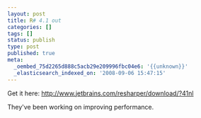 ```yaml
---
layout: post
title: R# 4.1 out
categories: []
tags: []
status: publish
type: post
published: true
meta:
  _oembed_75d2265d888c5acb29e209996fbc04e6: '{{unknown}}'
  _elasticsearch_indexed_on: '2008-09-06 15:47:15'
---
```

<p>Get it here: <a href="http://www.jetbrains.com/resharper/download/?41nl">http://www.jetbrains.com/resharper/download/?41nl</a></p>  <p>They've been working on improving performance. </p>
